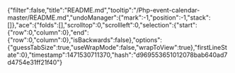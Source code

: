 {"filter":false,"title":"README.md","tooltip":"/Php-event-calendar-master/README.md","undoManager":{"mark":-1,"position":-1,"stack":[]},"ace":{"folds":[],"scrolltop":0,"scrollleft":0,"selection":{"start":{"row":0,"column":0},"end":{"row":0,"column":0},"isBackwards":false},"options":{"guessTabSize":true,"useWrapMode":false,"wrapToView":true},"firstLineState":0},"timestamp":1471530711370,"hash":"d969553651012078bab640ad7d4754e31ff21f40"}